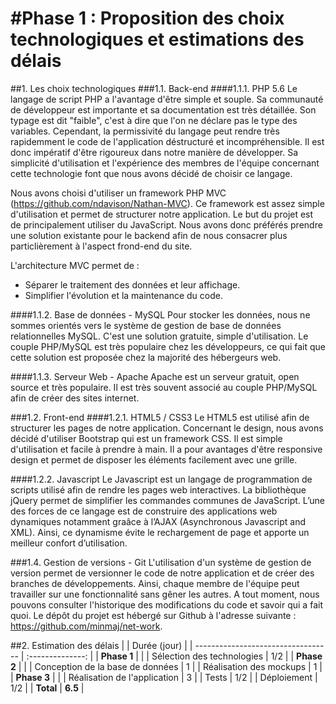 #Phase 1 : Proposition des choix technologiques et estimations des délais
=========================================================================
##1. Les choix technologiques
###1.1. Back-end
####1.1.1. PHP 5.6
Le langage de script PHP a l'avantage d'être simple et souple. Sa communauté de développeur est importante et sa documentation est très détaillée. Son typage est dit "faible", c'est à dire que l'on ne déclare pas le type des variables. Cependant, la permissivité du langage peut rendre très rapidemment le code de l'application déstructuré et incompréhensible. Il est donc impératif d'être rigoureux dans notre manière de développer. Sa simplicité d'utilisation et l'expérience des membres de l'équipe concernant cette technologie font que nous avons décidé de choisir ce langage.

Nous avons choisi d'utiliser un framework PHP MVC (https://github.com/ndavison/Nathan-MVC). Ce framework est assez simple d'utilisation et permet de structurer notre application. Le but du projet est de principalement utiliser du JavaScript. Nous avons donc préférés prendre une solution existante pour le backend afin de nous consacrer plus particlièrement à l'aspect frond-end du site.

L'architecture MVC permet de :
- Séparer le traitement des données et leur affichage.
- Simplifier l'évolution et la maintenance du code.

####1.1.2. Base de données - MySQL
Pour stocker les données, nous ne sommes orientés vers le système de gestion de base de données relationnelles MySQL. C'est une solution gratuite, simple d'utilisation. Le couple PHP/MySQL est très populaire chez les développeurs, ce qui fait que cette solution est proposée chez la majorité des hébergeurs web.

####1.1.3. Serveur Web - Apache
Apache est un serveur gratuit, open source et très populaire. Il est très souvent associé au couple PHP/MySQL afin de créer des sites internet. 

###1.2. Front-end
####1.2.1. HTML5 / CSS3
Le HTML5 est utilisé afin de structurer les pages de notre application.
Concernant le design, nous avons décidé d'utiliser Bootstrap qui est un framework CSS. Il est simple d'utilisation et facile à prendre à main. Il a pour avantages d'être responsive design et permet de disposer les éléments facilement avec une grille. 

####1.2.2. Javascript
Le Javascript est un langage de programmation de scripts utilisé afin de rendre les pages web interactives. La bibliothèque jQuery permet de simplifier les commandes communes de JavaScript. L’une des forces de ce langage est de construire des applications web dynamiques notamment graâce à l’AJAX (Asynchronous Javascript and XML). Ainsi, ce dynamisme évite le rechargement de page et apporte un meilleur confort d’utilisation.

###1.4. Gestion de versions - Git
L'utilisation d'un système de gestion de version permet de versionner le code de notre application et de créer des branches de développements. Ainsi, chaque membre de l'équipe peut travailler sur une fonctionnalité sans gêner les autres. A tout moment, nous pouvons consulter l'historique des modifications du code et savoir qui a fait quoi. Le dépôt du projet est hébergé sur Github à l'adresse suivante : https://github.com/minmaj/net-work.

##2. Estimation des délais
|                                    | Durée (jour)     |
| ---------------------------------- | :--------------: |
| **Phase 1**                        |                  |
| Sélection des technologies         | 1/2              |
| **Phase 2**                        |                  |
| Conception de la base de données   | 1                |
| Réalisation des mockups            | 1                |
| **Phase 3**                        |                  |
| Réalisation de l'application       | 3                |
| Tests                              | 1/2              |
| Déploiement                        | 1/2              |
| **Total**                          | **6.5**          |




